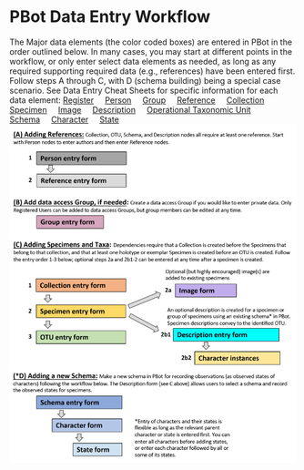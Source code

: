# PBot Data Entry Workflow
The Major data elements (the color coded boxes) are entered in PBot in the order outlined below. In many cases, you may start at different points in the workflow, or only enter select data elements as needed, as long as any required supporting required data (e.g., references) have been entered first. Follow steps A through C, with D (schema building) being a special case scenario. See Data Entry Cheat Sheets for specific information for each data element:
[Register](https://github.com/paleobot/pbot-static/blob/52fb9c53d17c0eca82178b6c1fc29529a56d9ed6/How%20To/Register.md)&nbsp;&nbsp;&nbsp;&nbsp;
[Person](https://github.com/paleobot/pbot-static/blob/68ce6c53cb72df3c9b00abd4e0d6807ac73e778f/How%20To/Person.md)&nbsp;&nbsp;&nbsp;&nbsp;
[Group](https://github.com/paleobot/pbot-static/blob/a331e9e6541ac50bf1a13d0e4d280917e5403b6e/How%20To/Group.md)&nbsp;&nbsp;&nbsp;&nbsp;
[Reference](https://github.com/paleobot/pbot-static/blob/40f0e06a93170c609a31ab7f8936bd988cba7df8/How%20To/Reference.md)&nbsp;&nbsp;&nbsp;&nbsp;
[Collection](
https://github.com/paleobot/pbot-static/blob/418b8d3e38fe01d57f270f86e85192edace25529/How%20To/Collection.md)&nbsp;&nbsp;&nbsp;&nbsp;
[Specimen](https://github.com/paleobot/pbot-static/blob/f9a851600a4d28070615d5a8087e44ccfad14fb1/How%20To/Specimen.md)&nbsp;&nbsp;&nbsp;&nbsp;
[Image](https://github.com/paleobot/pbot-static/blob/265772451e070a83aad2b79d7dc1af1abb8e3d45/How%20To/Image.md)&nbsp;&nbsp;&nbsp;&nbsp;
[Description](https://github.com/paleobot/pbot-static/blob/69e465b76d9ec7f46f565d3807d54e7d62b6424a/How%20To/Description.md)&nbsp;&nbsp;&nbsp;&nbsp; 
[Operational Taxonomic Unit](https://github.com/paleobot/pbot-static/blob/1f54e38498ec331b004c5a6ed308625c8220dcf0/How%20To/OTU.md)&nbsp;&nbsp;&nbsp;&nbsp;
[Schema](https://github.com/paleobot/pbot-static/blob/102bf934388afe2140b6e29f83d9dbc8e8f3484f/How%20To/Schema.md)&nbsp;&nbsp;&nbsp;&nbsp;
[Character](https://github.com/paleobot/pbot-static/blob/904c99efddfa6dda92832d1821ee6e9cc9342354/How%20To/Character.md)&nbsp;&nbsp;&nbsp;&nbsp;
[State](https://github.com/paleobot/pbot-static/blob/669810215c5576eeb5f4469813eea374c0d38b7f/How%20To/State.md)<br>
<img align=left src="PBot workflow.png">
